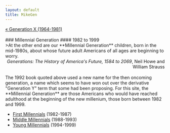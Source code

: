 ```yaml
---
layout: default
title: MikeGen
---
```

<div style="overflow: hidden"><a href="/mike-gen/generations/genx.html" class="previous" style="float: left !important">&laquo; Generation X (1964-1981)</a></div>
<br>
### Millennial Generation
#### 1982 to 1999
<br>
>At the other end are our **Millennial Generation** children, born in the mid-1980s, about whose future adult Americans of all ages are beginning to worry.

<div style="text-align: right"> <em>Generations: The History of America's Future, 1584 to 2069</em>, Neil Howe and William Strauss </div> 
<br>  
The 1992 book quoted above used a new name for the then oncoming generation, a name which seems to have won out over the derivative "Generation Y" term that some had been proposing. For this site, the **Millennial Generation** are those Americans who would have reached adulthood at the beginning of the new millenium, those born between 1982 and 1999.

- [First Millennials](/mike-gen/generations/millennial-first.html) (1982-1987)
- [Middle Millennials](/mike-gen/generations/millennial-middle.html) (1988-1993)
- [Young Millennials](/mike-gen/generations/millennial-young.html) (1994-1999)
